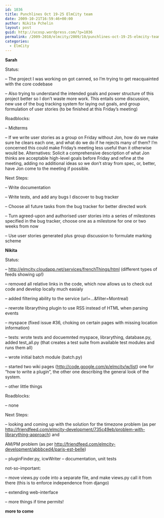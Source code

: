 ```yaml
---
id: 1036
title: Punchlines Oct 19-25 ElmCity team
date: 2009-10-21T16:59:46+00:00
author: Nikita Pchelin
layout: post
guid: http://ucosp.wordpress.com/?p=1036
permalink: /2009-2010/elmcity/2009/10/punchlines-oct-19-25-elmcity-team/
categories:
  - ElmCity
---
```

**Sarah**

Status:
  
&#8211; The project I was working on got canned, so I&#8217;m trying to get reacquainted with the core codebase
  
&#8211; Also trying to understand the intended goals and power structure of this project better so I don&#8217;t waste more work. This entails some discussion, new use of the bug tracking system for laying out goals, and group formulation of user stories (to be finished at this Friday&#8217;s meeting)

Roadblocks:
  
&#8211; Midterms
  
&#8211; If we write user stories as a group on Friday without Jon, how do we make sure he clears each one, and what do we do if he rejects many of them? I&#8217;m concerned this could make Friday&#8217;s meeting less useful than it otherwise would be. Alternatives: Solicit a comprehensive description of what Jon thinks are acceptable high-level goals before Friday and refine at the meeting, adding no additional ideas so we don&#8217;t stray from spec, or, better, have Jon come to the meeting if possible.

Next Steps:
  
&#8211; Write documentation
  
&#8211; Write tests, and add any bugs I discover to bug tracker
  
&#8211; Choose all future tasks from the bug tracker for better directed work
  
&#8211; Turn agreed-upon and authorised user stories into a series of milestones specified in the bug tracker, choose one as a milestone for one or two weeks from now
  
&#8211; Use user stories generated plus group discussion to formulate marking scheme

**Nikita**
  
Status:
  
&#8211; http://elmcity.cloudapp.net/services/frenchThings/html (different types of feeds showing up!)
  
&#8211; removed all relative links in the code, which now allows us to check out code and develop locally much easialy
  
&#8211; added filtering ability to the service (url=&#8230;&filter=Montreal)
  
&#8211; rewrote librarything plugin to use RSS instead of HTML when parsing events
  
&#8211; myspace (fixed issue #36, choking on certain pages with missing location information)
  
&#8211; tests: wrote tests and docuemnted myspace, librarything, database.py, added test_all.py (that creates a test suite from available test modules and runs them all)
  
&#8211; wrote initial batch module (batch.py)
  
&#8211; started two wiki pages (http://code.google.com/p/elmcity/w/list) one for &#8220;how to write a plugin&#8221;, the other one describing the general look of the system.
  
&#8211; other little things

Roadblocks:
  
&#8211; none
  
Next Steps:
  
&#8211; looking and coming up with the solution for the timezone problem (as per http://friendfeed.com/elmcity-development/735c49eb/problem-with-librarything-approach) and
  
AM/PM problem (as per http://friendfeed.com/elmcity-development/abbbced4/paris-est-belle)
  
&#8211; pluginFinder.py, icwWriter &#8211; documentation, unit tests

not-so-important:
  
&#8211; move views.py code into a separate file, and make views.py call it from there (this is to enforce independence from django)
  
&#8211; extending web-interface
  
&#8211; more things if time permits!

**more to come**